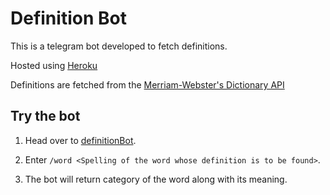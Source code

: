 # Definition Bot

This is a telegram bot developed to fetch definitions.

Hosted using [Heroku](https://www.heroku.com/)

Definitions are fetched from the [Merriam-Webster's Dictionary API](https://dictionaryapi.com/)

## Try the bot

1. Head over to [definitionBot](http://t.me/trackYTbot).

2. Enter `/word <Spelling of the word whose definition is to be found>`.

3. The bot will return category of the word along with its meaning. 